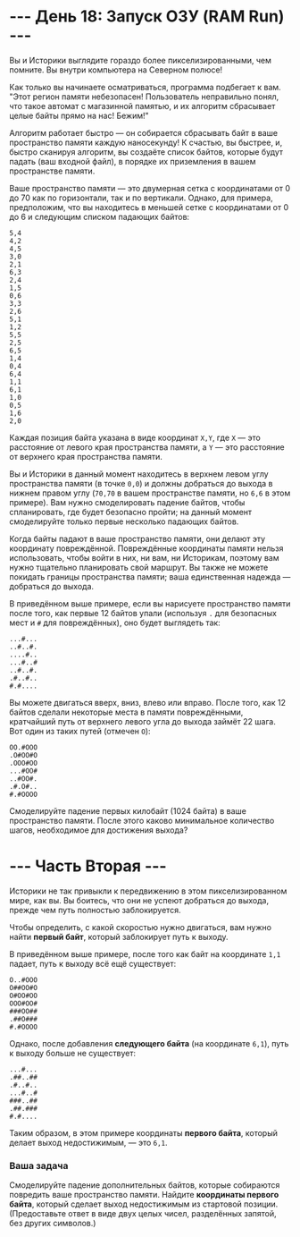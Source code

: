 # --- День 18: Запуск ОЗУ (RAM Run) ---

Вы и Историки выглядите гораздо более пикселизированными, чем помните. Вы внутри компьютера на Северном полюсе!

Как только вы начинаете осматриваться, программа подбегает к вам. "Этот регион памяти небезопасен! Пользователь неправильно понял, что такое автомат с магазинной памятью, и их алгоритм сбрасывает целые байты прямо на нас! Бежим!"

Алгоритм работает быстро — он собирается сбрасывать байт в ваше пространство памяти каждую наносекунду! К счастью, вы быстрее, и, быстро сканируя алгоритм, вы создаёте список байтов, которые будут падать (ваш входной файл), в порядке их приземления в вашем пространстве памяти.

Ваше пространство памяти — это двумерная сетка с координатами от 0 до 70 как по горизонтали, так и по вертикали. Однако, для примера, предположим, что вы находитесь в меньшей сетке с координатами от 0 до 6 и следующим списком падающих байтов:

```
5,4
4,2
4,5
3,0
2,1
6,3
2,4
1,5
0,6
3,3
2,6
5,1
1,2
5,5
2,5
6,5
1,4
0,4
6,4
1,1
6,1
1,0
0,5
1,6
2,0
```


Каждая позиция байта указана в виде координат `X,Y`, где `X` — это расстояние от левого края пространства памяти, а `Y` — это расстояние от верхнего края пространства памяти.

Вы и Историки в данный момент находитесь в верхнем левом углу пространства памяти (в точке `0,0`) и должны добраться до выхода в нижнем правом углу (`70,70` в вашем пространстве памяти, но `6,6` в этом примере). Вам нужно смоделировать падение байтов, чтобы спланировать, где будет безопасно пройти; на данный момент смоделируйте только первые несколько падающих байтов.

Когда байты падают в ваше пространство памяти, они делают эту координату повреждённой. Повреждённые координаты памяти нельзя использовать, чтобы войти в них, ни вам, ни Историкам, поэтому вам нужно тщательно планировать свой маршрут. Вы также не можете покидать границы пространства памяти; ваша единственная надежда — добраться до выхода.

В приведённом выше примере, если вы нарисуете пространство памяти после того, как первые 12 байтов упали (используя `.` для безопасных мест и `#` для повреждённых), оно будет выглядеть так:

```
...#...
..#..#.
....#..
...#..#
..#..#.
.#..#..
#.#....
```

Вы можете двигаться вверх, вниз, влево или вправо. После того, как 12 байтов сделали некоторые места в памяти повреждёнными, кратчайший путь от верхнего левого угла до выхода займёт 22 шага. Вот один из таких путей (отмечен `O`):


```
OO.#OOO
.O#OO#O
.OOO#OO
...#OO#
..#OO#.
.#.O#..
#.#OOOO
```

Смоделируйте падение первых килобайт (1024 байта) в ваше пространство памяти. После этого каково минимальное количество шагов, необходимое для достижения выхода?

# --- Часть Вторая ---

Историки не так привыкли к передвижению в этом пикселизированном мире, как вы. Вы боитесь, что они не успеют добраться до выхода, прежде чем путь полностью заблокируется.

Чтобы определить, с какой скоростью нужно двигаться, вам нужно найти **первый байт**, который заблокирует путь к выходу.

В приведённом выше примере, после того как байт на координате `1,1` падает, путь к выходу всё ещё существует:

```
O..#OOO
O##OO#O
O#OO#OO
OOO#OO#
###OO##
.##O###
#.#OOOO
```


Однако, после добавления **следующего байта** (на координате `6,1`), путь к выходу больше не существует:

```
...#...
.##..##
.#..#..
...#..#
###..##
.##.###
#.#....
```


Таким образом, в этом примере координаты **первого байта**, который делает выход недостижимым, — это `6,1`.

### Ваша задача

Смоделируйте падение дополнительных байтов, которые собираются повредить ваше пространство памяти. Найдите **координаты первого байта**, который сделает выход недостижимым из стартовой позиции. (Предоставьте ответ в виде двух целых чисел, разделённых запятой, без других символов.)
